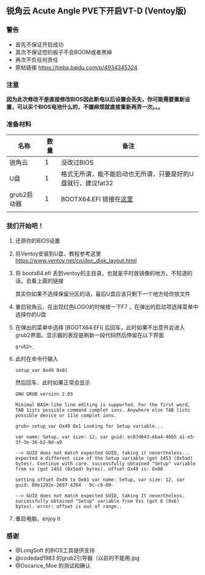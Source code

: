 ## 锐角云 Acute Angle PVE下开启VT-D (Ventoy版)

### 警告

- 首先不保证开启成功
- 其次不保证您的板子不会BOOM或者黑掉
- 再次不负任何责任
- 原帖链接 https://tieba.baidu.com/p/4934345324

### 注意

**因为此次修改不是直接修改BIOS因此断电以后设置会丢失，你可能需要重新设置，可以买个BIOS电池什么的，不嫌麻烦就直接重新再弄一次。。。**

### 准备材料

| 名称        | 数量 | 备注                                                         |
| ----------- | ---- | ------------------------------------------------------------ |
| 锐角云      | 1    | 没改过BIOS                                                   |
| U盘         | 1    | 格式无所谓，能不能启动也无所谓，只要是好的U盘就行，建议fat32 |
| grub2启动器 | 1    | BOOTX64.EFI 链接在[这里](https://github.com/Cyberpunk2177/AcuteAngle/raw/master/bootx64.efi) |
|             |      |                                                              |

### 我们开始吧！

1. 还原你的BIOS设置

2. 将Ventoy安装到U盘，教程参考这里 https://www.ventoy.net/cn/doc_disk_layout.html

3. 将 bootx64.efi  丢到ventoy的主目录，也就是平时放镜像的地方。不知道的话，去看上面的链接

   其实你如果不选择保留分区的话，最后U盘应该只剩下一个地方给你放文件

4. 重启锐角云，在出现红色LOGO的时候按一下F7 ，在弹出的启动项选择菜单中选择你的U盘

5. 在弹出的菜单中选择 [BOOTX64.EFI] 后回车，此时如果不出意外会进入grub2界面。显示器的表现是刷新一段代码然后停留在以下界面

   ```shell
   grub2>_
   ```

6. 此时在命令行输入

   ```shell
   setup_var 0x49 0x01 
   ```

   然后回车，此时如果正常会显示

   ```shell
   GNU GRUB version 2.03
   
   Minimal BASH-like line editing is supported. For the first word, TAB 1ists possible command complet ions. Anywhere else TAB lists possible device or 11le complet ions.
   
   grub> setup_var Ox49 Ox1 Looking for Setup variable...
   
   var name: Setup, var size: 12, var guid: ec87d643-eba4-4bb5 a1-e5-3f-3e-36-b2-0d-a9
   
   --> GUID does not match expected GUID, taking it nevertheless... expected a different size of the Setup variable (got 1453 (0x5ad) bytes). Continue with care. successfully obtained "Setup" variable from ss (got 1453 (0x5ad) bytes). offset Ox49 is: Ox00
   
   setting offset Ox49 to Ox01 var name: Setup, var size: 12, var guid: 80e1202e-2697-4264 - 9c-c9-80-
   
   --> GUID does not match expected GUID, taking It nevertheless. successfully obtained "Setup" variable from Vss (got 6 (0x6) bytes). error: offset is out of range..
   ```

7. 重启电脑，enjoy it



### 感谢

- @LongSoft  的BIOS工具提供支持
- @codedad1983 的grub2引导器（以前的不能用.jpg
- @Oscarice_Moe 的测试和确认
